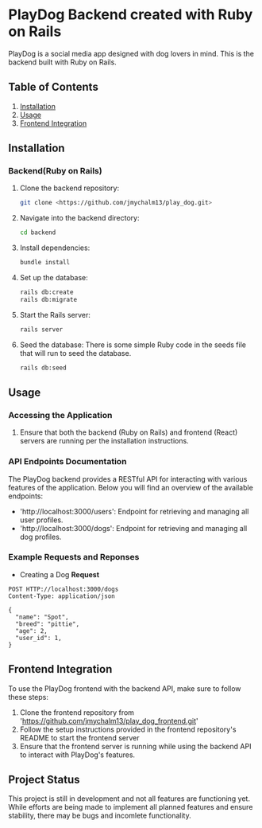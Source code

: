 # PlayDog Backend created with Ruby on Rails

PlayDog is a social media app designed with dog lovers in mind. This is the backend built with Ruby on Rails.

## Table of Contents

1. [Installation](#installation)
2. [Usage](#usage)
3. [Frontend Integration](#frontend-integration)

## Installation

### Backend(Ruby on Rails)

1. Clone the backend repository:
   ```bash
   git clone <https://github.com/jmychalm13/play_dog.git>
   ```
2. Navigate into the backend directory:
   ```bash
   cd backend
   ```
3. Install dependencies:
   ```bash
   bundle install
   ```
4. Set up the database:
   ```bash
   rails db:create
   rails db:migrate
   ```
5. Start the Rails server:
   ```bash
   rails server
   ```
6. Seed the database:
   There is some simple Ruby code in the seeds file that will run to seed the database.
   ```bash
   rails db:seed
   ```

## Usage

### Accessing the Application
1. Ensure that both the backend (Ruby on Rails) and frontend (React) servers are running per the installation instructions.

### API Endpoints Documentation
The PlayDog backend provides a RESTful API for interacting with various features of the application. Below you will find an overview of the available endpoints:
- 'http://localhost:3000/users': Endpoint for retrieving and managing all user profiles.
- 'http://localhost:3000/dogs': Endpoint for retrieving and managing all dog profiles.

### Example Requests and Reponses
- Creating a Dog
**Request**
```http
POST HTTP://localhost:3000/dogs
Content-Type: application/json

{
  "name": "Spot",
  "breed": "pittie",
  "age": 2,
  "user_id": 1,
}
```

## Frontend Integration

To use the PlayDog frontend with the backend API, make sure to follow these steps:
1. Clone the frontend repository from 'https://github.com/jmychalm13/play_dog_frontend.git'
2. Follow the setup instructions provided in the frontend repository's README to start the frontend server
3. Ensure that the frontend server is running while using the backend API to interact with PlayDog's features.

## Project Status

This project is still in development and not all features are functioning yet. While efforts are being made to implement all planned features and ensure stability, there may be bugs and incomlete functionality. 

